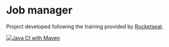 # Job manager

Project developed following the training provided by [Rocketseat](https://www.rocketseat.com.br/).

[![Java CI with Maven](https://github.com/jasbes/job-manager/actions/workflows/ci.yml/badge.svg)](https://github.com/jasbes/job-manager/actions/workflows/ci.yml)